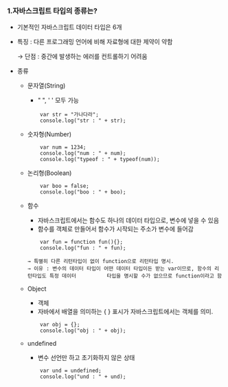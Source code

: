 ### 1.자바스크립트 타입의 종류는?

- 기본적인 자바스크립트 데이터 타입은 6개

  

- 특징 : 다른 프로그래밍 언어에 비해 자료형에 대한 제약이 약함

  → 단점 : 중간에 발생하는 에러를 컨트롤하기 어려움

  

- 종류

  - 문자열(String)

    - " ", '  ' 모두 가능

    ```
    	var str = "가나다라";
    	console.log("str : " + str);
    ```

    

  - 숫자형(Number)

    ```
    	var num = 1234;
    	console.log("num : " + num);
    	console.log("typeof : " + typeof(num));
    ```

    

  - 논리형(Boolean)

    ```
    	var boo = false;
    	console.log("boo : " + boo);
    ```

    

  - 함수

    - 자바스크립트에서는 함수도 하나의 데이터 타입으로, 변수에 넣을 수 있음
    - 함수를 객체로 만들어서 함수가 시작되는 주소가 변수에 들어감

    ```
    	var fun = function fun(){};			
    	console.log("fun : " + fun);
    	
    → 특별히 다른 리턴타입이 없이 function으로 리턴타입 명시.
    → 이유 : 변수의 데이터 타입이 어떤 데이터 타입이든 받는 var이므로, 함수의 리턴타입도 특정 데이터 			타입을 명시할 수가 없으므로 function이라고 함
    ```

    

  - Object

    - 객체
    - 자바에서 배열을 의미하는 { } 표시가 자바스크립트에서는 객체를 의미.

    ```
    	var obj = {};					
    	console.log("obj : " + obj);
    ```

    

  - undefined

    - 변수 선언만 하고 초기화하지 않은 상태

    ```
    	var und = undefined;			
    	console.log("und : " + und);
    ```

    